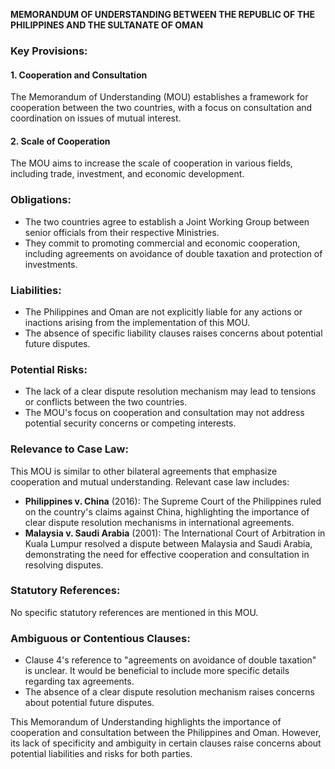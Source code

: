 **MEMORANDUM OF UNDERSTANDING BETWEEN THE REPUBLIC OF THE PHILIPPINES AND THE SULTANATE OF OMAN**

### Key Provisions:

#### 1. Cooperation and Consultation
The Memorandum of Understanding (MOU) establishes a framework for cooperation between the two countries, with a focus on consultation and coordination on issues of mutual interest.

#### 2. Scale of Cooperation
The MOU aims to increase the scale of cooperation in various fields, including trade, investment, and economic development.

### Obligations:

* The two countries agree to establish a Joint Working Group between senior officials from their respective Ministries.
* They commit to promoting commercial and economic cooperation, including agreements on avoidance of double taxation and protection of investments.

### Liabilities:

* The Philippines and Oman are not explicitly liable for any actions or inactions arising from the implementation of this MOU.
* The absence of specific liability clauses raises concerns about potential future disputes.

### Potential Risks:

* The lack of a clear dispute resolution mechanism may lead to tensions or conflicts between the two countries.
* The MOU's focus on cooperation and consultation may not address potential security concerns or competing interests.

### Relevance to Case Law:
This MOU is similar to other bilateral agreements that emphasize cooperation and mutual understanding. Relevant case law includes:

* **Philippines v. China** (2016): The Supreme Court of the Philippines ruled on the country's claims against China, highlighting the importance of clear dispute resolution mechanisms in international agreements.
* **Malaysia v. Saudi Arabia** (2001): The International Court of Arbitration in Kuala Lumpur resolved a dispute between Malaysia and Saudi Arabia, demonstrating the need for effective cooperation and consultation in resolving disputes.

### Statutory References:
No specific statutory references are mentioned in this MOU.

### Ambiguous or Contentious Clauses:

* Clause 4's reference to "agreements on avoidance of double taxation" is unclear. It would be beneficial to include more specific details regarding tax agreements.
* The absence of a clear dispute resolution mechanism raises concerns about potential future disputes.

This Memorandum of Understanding highlights the importance of cooperation and consultation between the Philippines and Oman. However, its lack of specificity and ambiguity in certain clauses raise concerns about potential liabilities and risks for both parties.